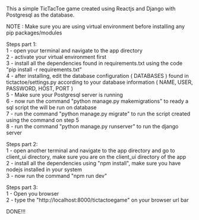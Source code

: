 
This a simple TicTacToe game created using Reactjs and Django with Postgresql as the database.

NOTE : Make sure you are using virtual environment before installing any pip packages/modules

Steps part 1: <br/>
1 - open your terminal and navigate to the app directory <br/>
2 - activate your virtual environment first <br/>
3 - install all the dependencies found in requirements.txt using the code "pip install -r requirements.txt" <br/>
4 - after installing, edit the database configuration ( DATABASES ) found in tictactoe/settings.py according to your database information ( NAME, USER, PASSWORD, HOST, PORT ) <br/>
5 - Make sure your Postgresql server is running <br/>
6 - now run the command "python manage.py makemigrations" to ready a sql script the will be run on database <br/>
7 - run the command "python manage.py migrate" to run the script created using the command on step 5 <br/>
8 - run the command "python manage.py runserver" to run the django server <br/>

Steps part 2: <br/>
1 - open another terminal and navigate to the app directory and go to client_ui directory, make sure you are on the client_ui directory of the app <br/>
2 - install all the dependencies using "npm install", make sure you have nodejs installed in your system <br/>
3 - now run the command "npm run dev" <br/>

Steps part 3: <br/>
1 - Open you browser <br/>
2 - type the "http://localhost:8000/tictactoegame" on your browser url bar <br/>

DONE!!! <br/>

